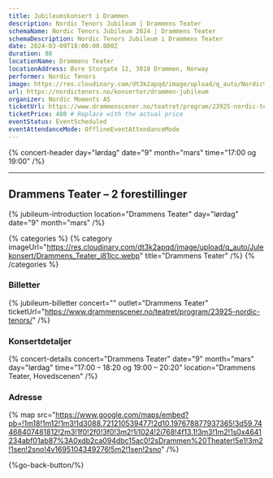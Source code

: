 ```yaml
---
title: Jubileumskonsert i Drammen
description: Nordic Tenors Jubileum | Drammens Teater
schemaName: Nordic Tenors Jubileum 2024 | Drammens Teater
schemaDescription: Nordic Tenors Jubileum i Drammens Teater
date: 2024-03-09T18:00:00.000Z
duration: 80
locationName: Drammens Teater
locationAddress: Øvre Storgate 12, 3018 Drammen, Norway
performer: Nordic Tenors
image: https://res.cloudinary.com/dt3k2apqd/image/upload/q_auto/Nordic%20Tenors/OG%20images/Jubileum/Drammens_Teater_iz5ood.webp
url: https://nordictenors.no/konserter/drammen-jubileum
organizer: Nordic Moments AS
ticketUrl: https://www.drammenscener.no/teatret/program/23925-nordic-tenors/
ticketPrice: 480 # Replace with the actual price
eventStatus: EventScheduled
eventAttendanceMode: OfflineEventAttendanceMode
---
```


{% concert-header day="lørdag" date="9" month="mars" time="17:00 og 19:00" /%}

---

## Drammens Teater – 2 forestillinger

{% jubileum-introduction location="Drammens Teater" day="lørdag" date="9" month="mars" /%}

{% categories %}
{% category imageUrl="https://res.cloudinary.com/dt3k2apqd/image/upload/q_auto/Julekonsert/Drammens_Teater_i81lcc.webp" title="Drammens Teater" /%}
{% /categories %}

### Billetter

{% jubileum-billetter concert="" outlet="Drammens Teater" ticketUrl="https://www.drammenscener.no/teatret/program/23925-nordic-tenors/" /%}

### Konsertdetaljer

{% concert-details concert="Drammens Teater" date="9" month="mars" day="lørdag" time="17:00 – 18:20 og 19:00 – 20:20" location="Drammens Teater, Hovedscenen" /%}

### Adresse

{% map src="https://www.google.com/maps/embed?pb=!1m18!1m12!1m3!1d3088.721210539477!2d10.197678877937365!3d59.74468407481812!2m3!1f0!2f0!3f0!3m2!1i1024!2i768!4f13.1!3m3!1m2!1s0x4641234abf01ab87%3A0xdb2ca094dbc15ac0!2sDrammen%20Theater!5e1!3m2!1sen!2sno!4v1695104349276!5m2!1sen!2sno" /%}

{%go-back-button/%}
